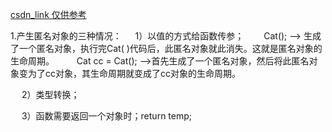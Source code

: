 [csdn_link 仅供参考](https://blog.csdn.net/u014583317/article/details/108705360?ops_request_misc=%257B%2522request%255Fid%2522%253A%2522165526389116781483730632%2522%252C%2522scm%2522%253A%252220140713.130102334..%2522%257D&request_id=165526389116781483730632&biz_id=0&utm_medium=distribute.pc_search_result.none-task-blog-2~all~baidu_landing_v2~default-1-108705360-null-null.142^v16^control,157^v14^new_3&utm_term=c%2B%2B+%E5%8C%BF%E5%90%8D%E5%AF%B9%E8%B1%A1&spm=1018.2226.3001.4187)

1.产生匿名对象的三种情况：
  1）以值的方式给函数传参；
  Cat(); —> 生成了一个匿名对象，执行完Cat( )代码后，此匿名对象就此消失。这就是匿名对象的生命周期。
   Cat cc = Cat(); —>首先生成了一个匿名对象，然后将此匿名对象变为了cc对象，其生命周期就变成了cc对象的生命周期。

  2）类型转换；

  3）函数需要返回一个对象时；return temp;
